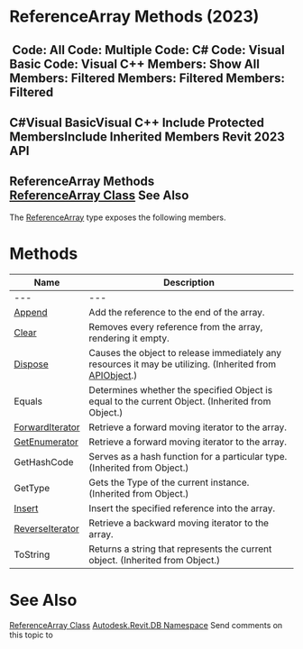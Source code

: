 # ReferenceArray Methods (2023)

﻿
 Code: All Code: Multiple Code: C# Code: Visual Basic Code: Visual C++  Members: Show All Members: Filtered Members: Filtered Members: Filtered   
---  
C#Visual BasicVisual C++
Include Protected MembersInclude Inherited Members
Revit 2023 API  
---  
ReferenceArray Methods  
[ReferenceArray Class](bc9192b5-6666-a8de-0128-87dae479fd6a.md "ReferenceArray Class") See Also  
---  
The [ReferenceArray](bc9192b5-6666-a8de-0128-87dae479fd6a.md "ReferenceArray Class") type exposes the following members.
# Methods
| Name | Description |
| --- | --- |
| --- | --- | --- |
| [Append](be1dcca0-3e35-1d0d-7bd1-4cfbcf0ed985.md "Append Method") | Add the reference to the end of the array. |
| [Clear](47a9c3cb-9d10-665c-122c-bc7f1f5c66f4.md "Clear Method") | Removes every reference from the array, rendering it empty. |
| [Dispose](7c03212a-b587-1c89-3912-efea0d2619c5.md "Dispose Method") | Causes the object to release immediately any resources it may be utilizing. (Inherited from [APIObject](beb86ef5-39ad-3f0d-0cd9-0c929387a2bb.md "APIObject Class").) |
| Equals | Determines whether the specified Object is equal to the current Object. (Inherited from Object.) |
| [ForwardIterator](67f0b78e-db6f-5095-f3e6-4e489274926f.md "ForwardIterator Method") | Retrieve a forward moving iterator to the array. |
| [GetEnumerator](376d41c4-c027-86b6-489d-9b25cac61c5c.md "GetEnumerator Method") | Retrieve a forward moving iterator to the array. |
| GetHashCode | Serves as a hash function for a particular type.  (Inherited from Object.) |
| GetType | Gets the Type of the current instance. (Inherited from Object.) |
| [Insert](568037d6-1136-3a97-411a-d870007e0585.md "Insert Method") | Insert the specified reference into the array. |
| [ReverseIterator](0be4ee15-8d9e-f337-b5d5-49b55853b034.md "ReverseIterator Method") | Retrieve a backward moving iterator to the array. |
| ToString | Returns a string that represents the current object. (Inherited from Object.) |

# See Also
[ReferenceArray Class](bc9192b5-6666-a8de-0128-87dae479fd6a.md "ReferenceArray Class")
[Autodesk.Revit.DB Namespace](87546ba7-461b-c646-cbb1-2cb8f5bff8b2.md "Autodesk.Revit.DB Namespace")
Send comments on this topic to 